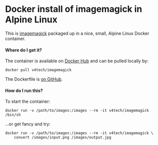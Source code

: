 # Docker install of imagemagick in Alpine Linux

This is [imagemagick](https://en.wikipedia.org/wiki/ImageMagick) packaged up in a nice, 
small, Alpine Linux Docker container.


#### Where do I get it?

The container is available on [Docker Hub](https://hub.docker.com/r/v4tech/imagemagick/) 
and can be pulled locally by:
```
docker pull v4tech/imagemagick
```

The Dockerfile is [on GitHub](https://github.com/v4tech/docker-imagemagick).


#### How do I run this?

To start the container:
```
docker run -v /path/to/images:/images --rm -it v4tech/imagemagick /bin/sh
```

...or get fancy and try:
```
docker run -v /path/to/images:/images --rm -it v4tech/imagemagick \
    convert /images/input.png /images/output.jpg
```
